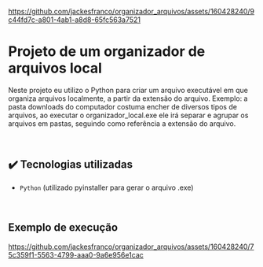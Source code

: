 
https://github.com/jackesfranco/organizador_arquivos/assets/160428240/9c44fd7c-a801-4ab1-a8d8-65fc563a7521
# Projeto de um organizador de arquivos local
Neste projeto eu utilizo o Python para criar um arquivo executável em que organiza arquivos localmente, a partir da extensão do arquivo.
Exemplo: a pasta downloads do computador costuma encher de diversos tipos de arquivos, ao executar o organizador_local.exe ele irá separar e agrupar os arquivos em pastas, seguindo como referência a extensão do arquivo.

<br/>

## ✔️ Tecnologias utilizadas

- ``Python`` (utilizado pyinstaller para gerar o arquivo .exe)

<br/>

## Exemplo de execução

https://github.com/jackesfranco/organizador_arquivos/assets/160428240/75c359f1-5563-4799-aaa0-9a6e956e1cac
